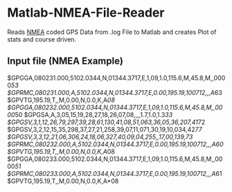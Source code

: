 Matlab-NMEA-File-Reader
=======================

Reads [NMEA](http://de.wikipedia.org/wiki/NMEA_0183 "NMEA bei Wikipedia") coded GPS Data from .log File to Matlab and creates Plot of stats and course driven.



Input file (NMEA Example)
-------------------------

$GPGGA,080231.000,5102.0344,N,01344.3717,E,1,09,1.0,115.6,M,45.8,M,,0000*53
$GPRMC,080231.000,A,5102.0344,N,01344.3717,E,0.00,195.19,100712,,,A*63
$GPVTG,195.19,T,,M,0.00,N,0.0,K,A*08
$GPGGA,080232.000,5102.0344,N,01344.3717,E,1,09,1.0,115.6,M,45.8,M,,0000*50
$GPGSA,A,3,05,15,19,28,27,18,26,07,08,,,,1.7,1.0,1.3*33
$GPGSV,3,1,12,26,79,297,39,28,61,130,41,08,51,063,36,05,36,207,41*72
$GPGSV,3,2,12,15,35,298,37,27,21,258,39,07,11,071,30,19,10,034,42*77
$GPGSV,3,3,12,21,06,306,24,18,06,327,40,09,04,255,,17,00,139,*73
$GPRMC,080232.000,A,5102.0344,N,01344.3717,E,0.00,195.19,100712,,,A*60
$GPVTG,195.19,T,,M,0.00,N,0.0,K,A*08
$GPGGA,080233.000,5102.0344,N,01344.3717,E,1,09,1.0,115.6,M,45.8,M,,0000*51
$GPRMC,080233.000,A,5102.0344,N,01344.3717,E,0.00,195.19,100712,,,A*61
$GPVTG,195.19,T,,M,0.00,N,0.0,K,A*08

